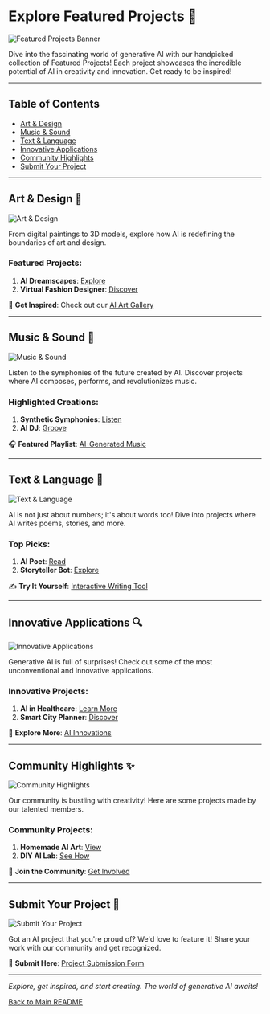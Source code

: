 # Explore Featured Projects 🌟

![Featured Projects Banner](LINK_TO_FEATURED_PROJECTS_BANNER)

Dive into the fascinating world of generative AI with our handpicked collection of Featured Projects! Each project showcases the incredible potential of AI in creativity and innovation. Get ready to be inspired!

---

## Table of Contents
- [Art & Design](#art--design)
- [Music & Sound](#music--sound)
- [Text & Language](#text--language)
- [Innovative Applications](#innovative-applications)
- [Community Highlights](#community-highlights)
- [Submit Your Project](#submit-your-project)

---

## Art & Design 🎨
![Art & Design](LINK_TO_ART_DESIGN_IMAGE)

From digital paintings to 3D models, explore how AI is redefining the boundaries of art and design.

### Featured Projects:
1. **AI Dreamscapes**: [Explore](LINK_TO_PROJECT_1)
2. **Virtual Fashion Designer**: [Discover](LINK_TO_PROJECT_2)

🚀 **Get Inspired**: Check out our [AI Art Gallery](LINK_TO_AI_ART_GALLERY)

---

## Music & Sound 🎵
![Music & Sound](LINK_TO_MUSIC_SOUND_IMAGE)

Listen to the symphonies of the future created by AI. Discover projects where AI composes, performs, and revolutionizes music.

### Highlighted Creations:
1. **Synthetic Symphonies**: [Listen](LINK_TO_PROJECT_3)
2. **AI DJ**: [Groove](LINK_TO_PROJECT_4)

🎧 **Featured Playlist**: [AI-Generated Music](LINK_TO_MUSIC_PLAYLIST)

---

## Text & Language 📝
![Text & Language](LINK_TO_TEXT_LANGUAGE_IMAGE)

AI is not just about numbers; it's about words too! Dive into projects where AI writes poems, stories, and more.

### Top Picks:
1. **AI Poet**: [Read](LINK_TO_PROJECT_5)
2. **Storyteller Bot**: [Explore](LINK_TO_PROJECT_6)

✍️ **Try It Yourself**: [Interactive Writing Tool](LINK_TO_WRITING_TOOL)

---

## Innovative Applications 🔍
![Innovative Applications](LINK_TO_INNOVATIVE_APPS_IMAGE)

Generative AI is full of surprises! Check out some of the most unconventional and innovative applications.

### Innovative Projects:
1. **AI in Healthcare**: [Learn More](LINK_TO_PROJECT_7)
2. **Smart City Planner**: [Discover](LINK_TO_PROJECT_8)

🤖 **Explore More**: [AI Innovations](LINK_TO_AI_INNOVATIONS)

---

## Community Highlights ✨
![Community Highlights](LINK_TO_COMMUNITY_HIGHLIGHTS_IMAGE)

Our community is bustling with creativity! Here are some projects made by our talented members.

### Community Projects:
1. **Homemade AI Art**: [View](LINK_TO_PROJECT_9)
2. **DIY AI Lab**: [See How](LINK_TO_PROJECT_10)

🌟 **Join the Community**: [Get Involved](LINK_TO_COMMUNITY_PAGE)

---

## Submit Your Project 🚀
![Submit Your Project](LINK_TO_SUBMIT_PROJECT_IMAGE)

Got an AI project that you're proud of? We'd love to feature it! Share your work with our community and get recognized.

📝 **Submit Here**: [Project Submission Form](LINK_TO_SUBMISSION_FORM)

---

*Explore, get inspired, and start creating. The world of generative AI awaits!*

[Back to Main README](LINK_TO_MAIN_README)

